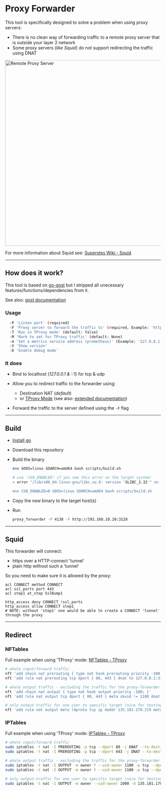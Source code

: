 # Proxy Forwarder

This tool is specifically designed to solve a problem when using proxy servers:

* There is no clean way of forwarding traffic to a remote proxy server that is outside your layer 2 network
* Some proxy servers (_like Squid_) do not support redirecting the traffic using DNAT


<a href="https://wiki.superstes.eu/en/latest/1/network/squid.html#transparent-proxy">
<img src="https://github.com/superstes/proxy-forwarder/blob/latest/docs/squid_remote.png" alt="Remote Proxy Server" width="600"/>
</a>

For more information about Squid see: [Superstes Wiki - Squid](https://wiki.superstes.eu/en/latest/1/network/squid.html)

----

## How does it work?

This tool is based on [go-gost](https://gost.run/en/tutorials/redirect/) but I stripped all unecessary features/functions/dependencies from it.

See also: [gost documentation](https://wiki.superstes.eu/en/latest/1/network/gost.html)

### Usage

```bash
  -P 'Listen port' (required)
  -F 'Proxy server to forward the traffic to' (required, Example: 'http://192.168.0.1:3128')
  -T 'Run in TProxy mode' (default: false)
  -M 'Mark to set for TProxy traffic' (default: None)
  -m 'Set a metrics service address (prometheus)' (Example: '127.0.0.1:9000', Docs: 'https://gost.run/en/tutorials/metrics/')
  -V 'Show version'
  -D 'Enable debug mode'
```

### It does

* Bind to localhost (_127.0.0.1 & ::1_) for tcp & udp
* Allow you to redirect traffic to the forwarder using:

  * Destination NAT (_default_)
  * or [TProxy Mode](https://docs.kernel.org/networking/tproxy.html) (see also: [extended documentation](https://wiki.superstes.eu/en/latest/1/network/nftables.html#tproxy))

* Forward the traffic to the server defined using the `-F` flag

----


## Build

* [Install go](https://go.dev/doc/install)
* Download this repository
* Build the binary

  ```bash
  env GOOS=linux GOARCH=amd64 bash scripts/build.sh

  # use 'CGO_ENABLED' if you see this error on the target system:
  > error "/lib/x86_64-linux-gnu/libc.so.6: version `GLIBC_2.32'" on target system

  env CGO_ENABLED=0 GOOS=linux GOARCH=amd64 bash scripts/build.sh
  ```

* Copy the new binary to the target host(s)
* Run

  ```bash
  proxy_forwarder -P 4138 -F http://192.168.10.20:3128
  ```

----

## Squid

This forwarder will connect:

* https over a HTTP-connect 'tunnel'
* plain http without such a 'tunnel'

So you need to make sure it is allowed by the proxy:

```text
acl CONNECT method CONNECT
acl ssl_ports port 443
acl step1 at_step SslBump1

http_access deny CONNECT !ssl_ports
http_access allow CONNECT step1
# NOTE: without 'step1' one would be able to create a CONNECT 'tunnel' through the proxy
```

----

## Redirect

### NFTables

Full example when using 'TProxy' mode: [NFTables - TProxy](https://gist.github.com/superstes/6b7ed764482e4a8a75334f269493ac2e)

```bash
# whole input/forward traffic
nft 'add chain nat prerouting { type nat hook prerouting priority -100; }'
nft 'add rule nat prerouting tcp dport { 80, 443 } dnat to 127.0.0.1:3128'

# whole output traffic - excluding the traffic for the proxy-forwarder itself (anti-loop)
nft 'add chain nat output { type nat hook output priority -100; }'
nft 'add rule nat output tcp dport { 80, 443 } meta skuid != 1100 dnat to 127.0.0.1:3128'

# only output-traffic for one user to specific target (nice for testing purposes)
nft 'add rule nat output meta l4proto tcp ip daddr 135.181.170.219 meta skuid 1000 dnat to 127.0.0.1:3128'
```

### IPTables

Full example when using 'TProxy' mode: [IPTables - TProxy](https://gist.github.com/superstes/c4fefbf403f61812abf89165d7bc4000)

```bash
# whole input/forward traffic
sudo iptables -t nat -I PREROUTING -p tcp --dport 80 -j DNAT --to-destination 127.0.0.1:3128
sudo iptables -t nat -I PREROUTING -p tcp --dport 443 -j DNAT --to-destination 127.0.0.1:3128

# whole output traffic - excluding the traffic for the proxy-forwarder itself (anti-loop)
sudo iptables -t nat -I OUTPUT -m owner ! --uid-owner 1100 -p tcp --dport 80 -j DNAT --to-destination 127.0.0.1:3128
sudo iptables -t nat -I OUTPUT -m owner ! --uid-owner 1100 -p tcp --dport 443 -j DNAT --to-destination 127.0.0.1:3128

# only output-traffic for one user to specific target (nice for testing purposes)
sudo iptables -t nat -I OUTPUT -m owner --uid-owner 1000 -d 135.181.170.219 -p tcp -j DNAT --to-destination 127.0.0.1:3128
```
